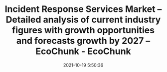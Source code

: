 ---
"title": "Incident Response Services Market – Detailed analysis of current industry figures with growth opportunities and forecasts growth by 2027 – EcoChunk - EcoChunk"
"date": "2021-10-19 5:50:36"
"feed_name": "GOOGLENEWSCONSTRUCTION"
"feed_website": "https://news.google.com/search?q=construction%2Bincident&hl=en-US&gl=US&ceid=US:en"
"feed_rss": "https://news.google.com/rss/search?q=construction%2Bincident&hl=en-US&gl=US&ceid=US:en"
"link": "https://www.ecochunk.com/23848/2021/10/19/incident-response-services-market-detailed-analysis-of-current-industry-figures-with-growth-opportunities-and-forecasts-growth-by-2027/"
"source": "{'href': 'https://www.ecochunk.com', 'title': 'EcoChunk'}"
"file": "_posts/2021-1-1-347d032e46e52b7fa59110fd55bd03c5b43e9718.md"
"accident": "0"
"drilling": "0"
"represented_by": "_posts/2021-1-1-347d032e46e52b7fa59110fd55bd03c5b43e9718.md"
"dead": "0"
"injured": "0"
"arrested": "0"
"place": "unknown place"
"where": "unknown site"
"causes": "unknown"
"place_uri": "unknown place"
---